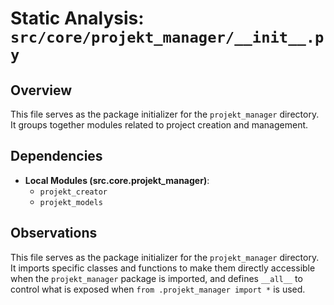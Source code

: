 # Static Analysis: `src/core/projekt_manager/__init__.py`

## Overview
This file serves as the package initializer for the `projekt_manager` directory. It groups together modules related to project creation and management.

## Dependencies
- **Local Modules (src.core.projekt_manager)**:
    - `projekt_creator`
    - `projekt_models`

## Observations
This file serves as the package initializer for the `projekt_manager` directory. It imports specific classes and functions to make them directly accessible when the `projekt_manager` package is imported, and defines `__all__` to control what is exposed when `from .projekt_manager import *` is used.